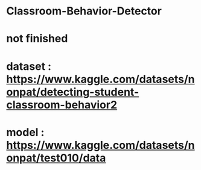 # Classroom-Behavior-Detector
# not finished
#
# dataset : https://www.kaggle.com/datasets/nonpat/detecting-student-classroom-behavior2
# model : https://www.kaggle.com/datasets/nonpat/test010/data